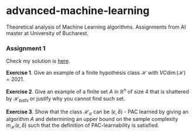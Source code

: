 # advanced-machine-learning
Theoretical analysis of Machine Learning algorithms. Assignments from AI master at University of Bucharest.

### Assignment 1

Check my solution is [here](AML__Assignment_1.pdf).

**Exercise 1**. Give an example of a finite hypothesis class $\mathcal{H}$ with $VC \dim{}(\mathcal{H}) = 2021.$

**Exercise 2**. Give an example of a finite set $A$ in $\mathbb{R}^n$ of size $4$ that is shattered by $\mathcal{H}_{balls}$ or justify why you cannot find such set.

**Exercise 3**. Show that the class $\mathcal{H}_{\alpha}$ can be $(\epsilon, \delta)$ - PAC learned by giving an algorithm $A$ and determining an upper bound on the sample complexity $m_\mathcal{H}(\epsilon, \delta)$ such that the definition of PAC-learnability is satisfied.